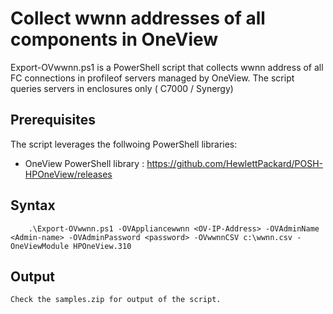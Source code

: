 # Collect wwnn addresses of all components in OneView

Export-OVwwnn.ps1 is a PowerShell script that collects wwnn address of all FC connections in profileof servers managed by OneView.
The script queries servers in enclosures only ( C7000 / Synergy)

## Prerequisites
The script leverages the follwoing PowerShell libraries:
* OneView PowerShell library : https://github.com/HewlettPackard/POSH-HPOneView/releases




## Syntax


```
    .\Export-OVwwnn.ps1 -OVAppliancewwnn <OV-IP-Address> -OVAdminName <Admin-name> -OVAdminPassword <password> -OVwwnnCSV c:\wwnn.csv -OneViewModule HPOneView.310

```

## Output

    Check the samples.zip for output of the script.
